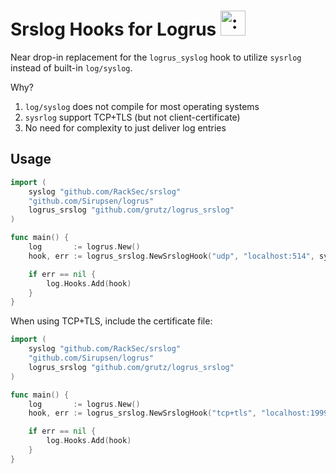 # Srslog Hooks for Logrus <img src="http://i.imgur.com/hTeVwmJ.png" width="40" height="40" alt=":walrus:" class="emoji" title=":walrus:"/>

Near drop-in replacement for the `logrus_syslog` hook to utilize `sysrlog` instead of built-in `log/syslog`.

Why?
1. `log/syslog` does not compile for most operating systems
2. `sysrlog` support TCP+TLS (but not client-certificate)
3. No need for complexity to just deliver log entries

## Usage

```go
import (
    syslog "github.com/RackSec/srslog"
    "github.com/Sirupsen/logrus"
    logrus_srslog "github.com/grutz/logrus_srslog"
)

func main() {
    log       := logrus.New()
    hook, err := logrus_srslog.NewSrslogHook("udp", "localhost:514", syslog.LOG_INFO, "", "")

    if err == nil {
        log.Hooks.Add(hook)
    }
}
```

When using TCP+TLS, include the certificate file:

```go
import (
    syslog "github.com/RackSec/srslog"
    "github.com/Sirupsen/logrus"
    logrus_srslog "github.com/grutz/logrus_srslog"
)

func main() {
    log       := logrus.New()
    hook, err := logrus_srslog.NewSrslogHook("tcp+tls", "localhost:1999", syslog.LOG_INFO, "", "certificate.pem")

    if err == nil {
        log.Hooks.Add(hook)
    }
}
```